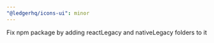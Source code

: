 ```yaml
---
"@ledgerhq/icons-ui": minor
---
```


Fix npm package by adding reactLegacy and nativeLegacy folders to it
